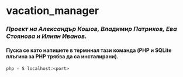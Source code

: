 # **vacation_manager**
### *Проект на Александър Кошов, Владимир Патриков, Ева Стоянова и Илиян Иванов.*

#### Пуска се като напишете в терминал тази команда (PHP и SQLite плъгина за PHP трябва да са инсталирани).

```
php - S localhost:<port>
```
